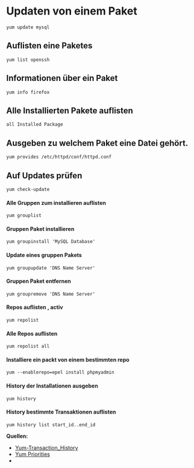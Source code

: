 # Updaten  von einem  Paket

`yum update mysql`

## Auflisten eine Paketes

`yum list openssh`

## Informationen über ein Paket

`yum info firefox`

## Alle Installierten Pakete auflisten

`all Installed Package`

## Ausgeben zu welchem Paket eine Datei gehört.

`yum provides /etc/httpd/conf/httpd.conf`

## Auf Updates prüfen

`yum check-update`

#### Alle Gruppen zum installieren auflisten

`yum grouplist`

#### Gruppen Paket installieren

`yum groupinstall 'MySQL Database'`

#### Update eines gruppen Pakets

`yum groupupdate 'DNS Name Server'`

#### Gruppen Paket entfernen

`yum groupremove 'DNS Name Server'`

#### Repos auflisten , activ

`yum repolist`

#### Alle Repos auflisten

`yum repolist all`

#### Installiere ein packt von einem bestimmten repo

`yum --enablerepo=epel install phpmyadmin`

####  History der Installationen ausgeben

`yum history`

#### History bestimmte Transaktionen auflisten

`yum history list start_id..end_id`

**Quellen:**

* [Yum-Transaction_History](https://access.redhat.com/documentation/en-US/Red_Hat_Enterprise_Linux/6/html/Deployment_Guide/sec-Yum-Transaction_History.html)
* [Yum Priorities](https://wiki.centos.org/PackageManagement/Yum/Priorities)
* []()